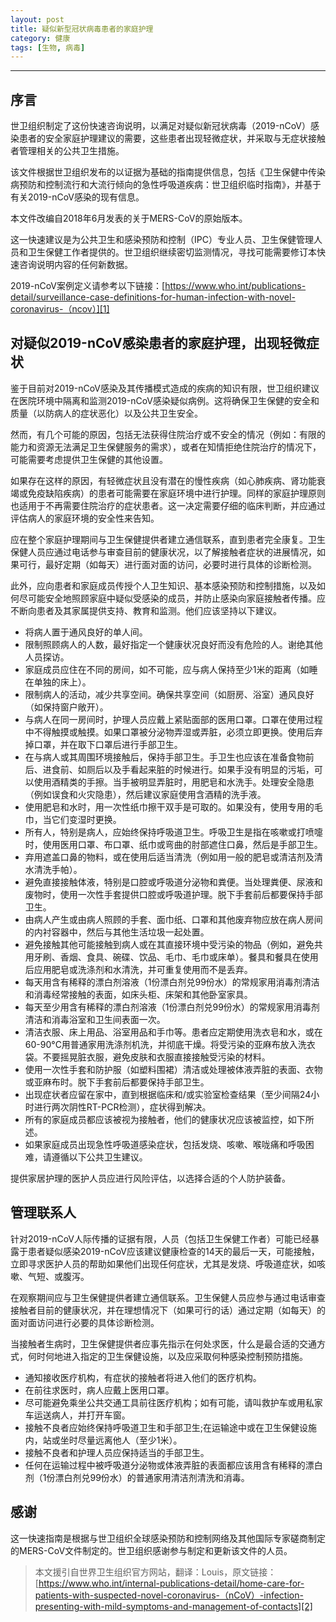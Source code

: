 ```yaml
---
layout: post
title: 疑似新型冠状病毒患者的家庭护理
category: 健康
tags: [生物, 病毒]
---
```



----------
## 序言

世卫组织制定了这份快速咨询说明，以满足对疑似新冠状病毒（2019-nCoV）感染患者的安全家庭护理建议的需要，这些患者出现轻微症状，并采取与无症状接触者管理相关的公共卫生措施。

该文件根据世卫组织发布的以证据为基础的指南提供信息，包括《卫生保健中传染病预防和控制流行和大流行倾向的急性呼吸道疾病：世卫组织临时指南》，并基于有关2019-nCoV感染的现有信息。

本文件改编自2018年6月发表的关于MERS-CoV的原始版本。

这一快速建议是为公共卫生和感染预防和控制（IPC）专业人员、卫生保健管理人员和卫生保健工作者提供的。世卫组织继续密切监测情况，寻找可能需要修订本快速咨询说明内容的任何新数据。

2019-nCoV案例定义请参考以下链接：[https://www.who.int/publications-detail/surveillance-case-definitions-for-human-infection-with-novel-coronavirus-（ncov）][1]

## 对疑似2019-nCoV感染患者的家庭护理，出现轻微症状

鉴于目前对2019-nCoV感染及其传播模式造成的疾病的知识有限，世卫组织建议在医院环境中隔离和监测2019-nCoV感染疑似病例。这将确保卫生保健的安全和质量（以防病人的症状恶化）以及公共卫生安全。

然而，有几个可能的原因，包括无法获得住院治疗或不安全的情况（例如：有限的能力和资源无法满足卫生保健服务的需求），或者在知情拒绝住院治疗的情况下，可能需要考虑提供卫生保健的其他设置。

如果存在这样的原因，有轻微症状且没有潜在的慢性疾病（如心肺疾病、肾功能衰竭或免疫缺陷疾病）的患者可能需要在家庭环境中进行护理。同样的家庭护理原则也适用于不再需要住院治疗的症状患者。这一决定需要仔细的临床判断，并应通过评估病人的家庭环境的安全性来告知。

应在整个家庭护理期间与卫生保健提供者建立通信联系，直到患者完全康复。卫生保健人员应通过电话参与审查目前的健康状况，以了解接触者症状的进展情况，如果可行，最好定期（如每天）进行面对面的访问，必要时进行具体的诊断检测。

此外，应向患者和家庭成员传授个人卫生知识、基本感染预防和控制措施，以及如何尽可能安全地照顾家庭中疑似受感染的成员，并防止感染向家庭接触者传播。应不断向患者及其家属提供支持、教育和监测。他们应该坚持以下建议。

- 将病人置于通风良好的单人间。
- 限制照顾病人的人数，最好指定一个健康状况良好而没有危险的人。谢绝其他人员探访。
- 家庭成员应住在不同的房间，如不可能，应与病人保持至少1米的距离（如睡在单独的床上）。
- 限制病人的活动，减少共享空间。确保共享空间（如厨房、浴室）通风良好（如保持窗户敞开）。
- 与病人在同一房间时，护理人员应戴上紧贴面部的医用口罩。口罩在使用过程中不得触摸或触摸。如果口罩被分泌物弄湿或弄脏，必须立即更换。使用后弃掉口罩，并在取下口罩后进行手部卫生。
- 在与病人或其周围环境接触后，保持手部卫生。手卫生也应该在准备食物前后、进食前、如厕后以及手看起来脏的时候进行。如果手没有明显的污垢，可以使用酒精类的手擦。当手被明显弄脏时，用肥皂和水洗手。处理安全隐患（例如误食和火灾隐患），然后建议家庭使用含酒精的洗手液。
- 使用肥皂和水时，用一次性纸巾擦干双手是可取的。如果没有，使用专用的毛巾，当它们变湿时更换。
- 所有人，特别是病人，应始终保持呼吸道卫生。呼吸卫生是指在咳嗽或打喷嚏时，使用医用口罩、布口罩、纸巾或弯曲的肘部遮住口鼻，然后是手部卫生。
- 弃用遮盖口鼻的物料，或在使用后适当清洗（例如用一般的肥皂或清洁剂及清水清洗手帕）。
- 避免直接接触体液，特别是口腔或呼吸道分泌物和粪便。当处理粪便、尿液和废物时，使用一次性手套提供口腔或呼吸道护理。脱下手套前后都要保持手部卫生。
- 由病人产生或由病人照顾的手套、面巾纸、口罩和其他废弃物应放在病人房间的内衬容器中，然后与其他生活垃圾一起处置。
- 避免接触其他可能接触到病人或在其直接环境中受污染的物品（例如，避免共用牙刷、香烟、食具、碗碟、饮品、毛巾、毛巾或床单）。餐具和餐具在使用后应用肥皂或洗涤剂和水清洗，并可重复使用而不是丢弃。
- 每天用含有稀释的漂白剂溶液（1份漂白剂兑99份水）的常规家用消毒剂清洁和消毒经常接触的表面，如床头柜、床架和其他卧室家具。
- 每天至少用含有稀释的漂白剂溶液（1份漂白剂兑99份水）的常规家用消毒剂清洁和消毒浴室和卫生间表面一次。
- 清洁衣服、床上用品、浴室用品和手巾等。患者应定期使用洗衣皂和水，或在60-90°C用普通家用洗涤剂机洗，并彻底干燥。将受污染的亚麻布放入洗衣袋。不要摇晃脏衣服，避免皮肤和衣服直接接触受污染的材料。
- 使用一次性手套和防护服（如塑料围裙）清洁或处理被体液弄脏的表面、衣物或亚麻布时。脱下手套前后都要保持手部卫生。
- 出现症状者应留在家中，直到根据临床和/或实验室检查结果（至少间隔24小时进行两次阴性RT-PCR检测），症状得到解决。
- 所有的家庭成员都应该被视为接触者，他们的健康状况应该被监控，如下所述。
- 如果家庭成员出现急性呼吸道感染症状，包括发烧、咳嗽、喉咙痛和呼吸困难，请遵循以下公共卫生建议。

提供家居护理的医护人员应进行风险评估，以选择合适的个人防护装备。

## 管理联系人

针对2019-nCoV人际传播的证据有限，人员（包括卫生保健工作者）可能已经暴露于患者疑似感染2019-nCoV应该建议健康检查的14天的最后一天，可能接触，立即寻求医护人员的帮助如果他们出现任何症状，尤其是发烧、呼吸道症状，如咳嗽、气短、或腹泻。

在观察期间应与卫生保健提供者建立通信联系。卫生保健人员应参与通过电话审查接触者目前的健康状况，并在理想情况下（如果可行的话）通过定期（如每天）的面对面访问进行必要的具体诊断检测。

当接触者生病时，卫生保健提供者应事先指示在何处求医，什么是最合适的交通方式，何时何地进入指定的卫生保健设施，以及应采取何种感染控制预防措施。

- 通知接收医疗机构，有症状的接触者将进入他们的医疗机构。
- 在前往求医时，病人应戴上医用口罩。
- 尽可能避免乘坐公共交通工具前往医疗机构；如有可能，请叫救护车或用私家车运送病人，并打开车窗。
- 接触不良者应始终保持呼吸道卫生和手部卫生;在运输途中或在卫生保健设施内，站或坐时尽量远离他人（至少1米）。
- 接触不良者和护理人员应保持适当的手部卫生。
- 任何在运输过程中被呼吸道分泌物或体液弄脏的表面都应该用含有稀释的漂白剂（1份漂白剂兑99份水）的普通家用清洁剂清洗和消毒。

## 感谢

这一快速指南是根据与世卫组织全球感染预防和控制网络及其他国际专家磋商制定的MERS-CoV文件制定的。世卫组织感谢参与制定和更新该文件的人员。

>本文援引自世界卫生组织官方网站，翻译：Louis，原文链接：[https://www.who.int/internal-publications-detail/home-care-for-patients-with-suspected-novel-coronavirus-（nCoV）-infection-presenting-with-mild-symptoms-and-management-of-contacts][2]


  [1]: https://www.who.int/publications-detail/surveillance-case-definitions-for-human-infection-with-novel-coronavirus-%28ncov%29
  [2]: https://www.who.int/internal-publications-detail/home-care-for-patients-with-suspected-novel-coronavirus-%28nCoV%29-infection-presenting-with-mild-symptoms-and-management-of-contacts